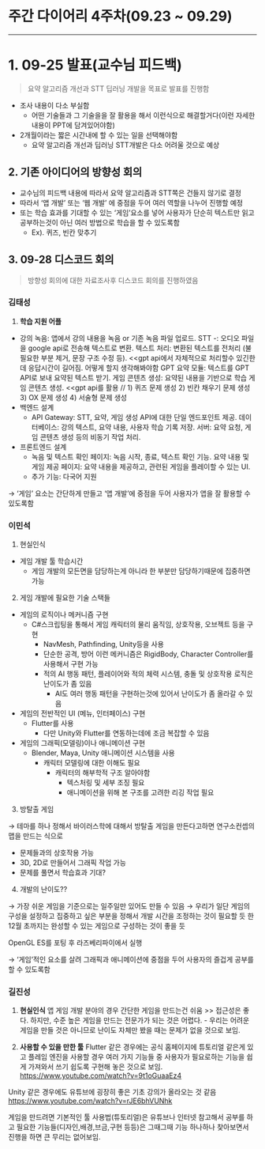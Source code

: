 # 주간 다이어리 4주차(09.23 ~ 09.29)

---

# 1. 09-25 발표(교수님 피드백)

> 요약 알고리즘 개선과 STT 딥러닝 개발을 목표로 발표를 진행함
> 
- 조사 내용이 다소 부실함
    - 어떤 기술들과 그 기술을을 잘 활용을 해서 이런식으로 해결할거다(이런 자세한 내용이 PPT에 담겨있어야함)
- 2개월이라는 짧은 시간내에 할 수 있는 일을 선택해야함
    - 요약 알고리즘 개선과 딥러닝 STT개발은 다소 어려울 것으로 예상

## 2. 기존 아이디어의 방향성 회의

- 교수님의 피드백 내용에 따라서 요약 알고리즘과 STT쪽은 건들지 않기로 결정
- 따라서 ‘앱 개발’ 또는 ‘웹 개발’ 에 중점을 두어 여러 역할을 나누어 진행할 예정
- 또는 학습 효과를 기대할 수 있는 ‘게임’요소를 넣어 사용자가 단순히 텍스트만 읽고 공부하는것이 아닌 여러 방법으로 학습을 할 수 있도록함
    - Ex). 퀴즈, 빈칸 맞추기

## 3. 09-28 디스코드 회의

> 방향성 회의에 대한 자료조사후 디스코드 회의를 진행하였음
> 

### 김태성

1. **학습 지원 어플**
- 강의 녹음: 앱에서 강의 내용을 녹음 or 기존 녹음 파일 업로드.
STT -: 오디오 파일을 google api로 전송해 텍스트로 변환.
텍스트 처리: 변환된 텍스트를 전처리 (불필요한 부분 제거, 문장 구조 수정 등).   <<gpt api에서 자체적으로 처리할수 있긴한데 응답시간이 길어짐. 어떻게 할지 생각해봐야함
GPT 요약 모듈:  텍스트를 GPT API로 보내 요약된 텍스트 받기.
게임 콘텐츠 생성: 요약된 내용을 기반으로 학습 게임 콘텐츠 생성. <<gpt api를 활용 // 1) 퀴즈 문제 생성  2) 빈칸 채우기 문제 생성  3) OX 문제 생성 4) 서술형 문제 생성
- 백엔드 설계
    - API Gateway: STT, 요약, 게임 생성 API에 대한 단일 엔드포인트 제공.
    데이터베이스: 강의 텍스트, 요약 내용, 사용자 학습 기록 저장.
    서버: 요약 요청, 게임 콘텐츠 생성 등의 비동기 작업 처리.
- 프론트엔드 설계
    - 녹음 및 텍스트 확인 페이지: 녹음 시작, 종료, 텍스트 확인 기능.
    요약 내용 및 게임 제공 페이지: 요약 내용을 제공하고, 관련된 게임을 플레이할 수 있는 UI.
    - 추가 기능: 다국어 지원

→ ‘게임’ 요소는 간단하게 만들고 ‘앱 개발’에 중점을 두어 사용자가 앱을 잘 활용할 수 있도록함

### 이민석

1. 현실인식
- 게임 개발 툴 학습시간
    - 게임 개발의 모든면을 담당하는게 아니라 한 부분만 담당하기때문에 집중하면 가능
2. 게임 개발에 필요한 기술 스택들
- 게임의 로직이나 메커니즘 구현
    - C#스크립팅을 통해서 게임 캐릭터의 물리 움직임, 상호작용, 오브젝트 등을 구현
        - NavMesh, Pathfinding, Unity등을 사용
        - 단순한 공격, 방어 이런 메커니즘은 RigidBody, Character Controller를 사용해서 구현 가능
        - 적의 AI 행동 패턴, 플레이어와 적의 체력 시스템, 충돌 및 상호작용 로직은 난이도가 좀 있음
            - AI도 여러 행동 패턴을 구현하는것에 있어서 난이도가 좀 올라갈 수 있음
- 게임의 전반적인 UI (메뉴, 인터페이스) 구현
    - Flutter를 사용
        - 다만 Unity와 Flutter를 연동하는데에 조금 복잡할 수 있음
- 게임의 그래픽(모델링)이나 애니메이션 구현
    - Blender, Maya, Unity 애니메이션 시스템을 사용
        - 캐릭터 모델링에 대한 이해도 필요
            - 캐릭터의 해부학적 구조 알아야함
                - 텍스처링 및 세부 조징 필요
                - 애니메이션을 위해 본 구조를 고려한 리깅 작업 필요
3. 방탈출 게임

→ 테마를 하나 정해서
바이러스학에 대해서 방탈출 게임을 만든다고하면 연구소컨셉의 맵을 만드는 식으로

- 문제들과의 상호작용 가능
- 3D, 2D로 만들어서 그래픽 작업 가능
- 문제를 풀면서 학습효과 기대?
4. 개발의 난이도??

→ 가장 쉬운 게임을 기준으로는 일주일만 있어도 만들 수 있음
→ 우리가 일단 게임의 구성을 설정하고 집중하고 싶은 부분을 정해서 개발 시간을 조정하는 것이 필요할 듯 한 12월 초까지는 완성할 수 있는 게임으로 구성하는 것이 좋을 듯

OpenGL ES를 포팅 후 라즈베리파이에서 실행

→ ‘게임’적인 요소를 살려 그래픽과 애니메이션에 중점을 두어 사용자의 즐겁게 공부를 할 수 있도록함

### 길진성

1. **현실인식**
앱 게임 개발 분야의 경우 간단한 게임을 만드는건 쉬움 >> 접근성은 좋다.
하지만, 수준 높은 게임을 만드는 전문가가 되는 것은 어렵다. -  우리는 어려운 게임을 만들 것은 아니므로 난이도 자체만 봤을 때는 문제가 없을 것으로 보임.

2. **사용할 수 있을 만한 툴**
Flutter 같은 경우에는 공식 홈페이지에 튜토리얼 같은게 있고 플레임 엔진을 사용할 경우 
여러 가지 기능들 중 사용자가 필요로하는 기능을 쉽게 가져와서 쓰기 쉽도록 구현해 놓은 것으로 보임.    https://www.youtube.com/watch?v=9t1oGuaaEz4

Unity 같은 경우에도 유튜브에 굉장히 좋은 기초 강의가 올라오는 것 같음
https://www.youtube.com/watch?v=rJE6bhVUNhk

게임을 만드려면 기본적인 툴 사용법(튜토리얼)은 유튜브나 인터넷 참고해서 공부를 하고 필요한 기능들(디자인,배경,브금,구현 등등)은 그때그때 기능 하나하나 찾아보면서 진행을 하면 큰 무리는 없어보임.
